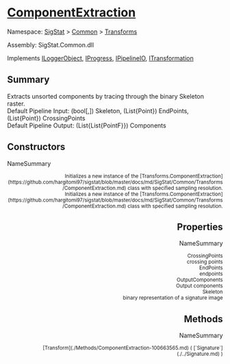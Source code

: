 # [ComponentExtraction](./ComponentExtraction.md)

Namespace: [SigStat]() > [Common](./../README.md) > [Transforms](./README.md)

Assembly: SigStat.Common.dll

Implements [ILoggerObject](./../ILoggerObject.md), [IProgress](./../Helpers/IProgress.md), [IPipelineIO](./../Pipeline/IPipelineIO.md), [ITransformation](./../ITransformation.md)

## Summary
Extracts unsorted components by tracing through the binary Skeleton raster.  <br>Default Pipeline Input: (bool[,]) Skeleton, (List{Point}) EndPoints, (List{Point}) CrossingPoints<br>Default Pipeline Output: (List{List{PointF}}) Components

## Constructors

NameSummary

<div style="text-align: right"><sub>Initializes a new instance of the [Transforms.ComponentExtraction](https://github.com/hargitomi97/sigstat/blob/master/docs/md/SigStat/Common/Transforms/ComponentExtraction.md) class with specified sampling resolution.</sub></ div ><div style="text-align: right"><sub>Initializes a new instance of the [Transforms.ComponentExtraction](https://github.com/hargitomi97/sigstat/blob/master/docs/md/SigStat/Common/Transforms/ComponentExtraction.md) class with specified sampling resolution.</sub></ div ><br>


## Properties

NameSummary

<div style="text-align: right"><sub>CrossingPoints</sub></ div ><div style="text-align: right"><sub>crossing points</sub></ div ><br>
<div style="text-align: right"><sub>EndPoints</sub></ div ><div style="text-align: right"><sub>endpoints</sub></ div ><br>
<div style="text-align: right"><sub>OutputComponents</sub></ div ><div style="text-align: right"><sub>Output components</sub></ div ><br>
<div style="text-align: right"><sub>Skeleton</sub></ div ><div style="text-align: right"><sub>binary representation of a signature image</sub></ div ><br>


## Methods

NameSummary

<div style="text-align: right"><sub>[Transform](./Methods/ComponentExtraction-100663565.md) ( [`Signature`](./../Signature.md) )</sub></ div ><div style="text-align: right"><sub></sub></ div ><br>



